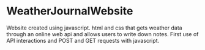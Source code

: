 # WeatherJournalWebsite
Website created using javascript. html and css that gets weather data through an online web api and allows users to write down notes. First use of API interactions and POST and GET requests with javascript.
